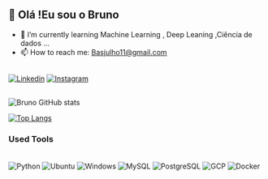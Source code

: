 ##  👋 Olá !Eu sou o Bruno 


- 🌱 I’m currently learning Machine Learning , Deep Leaning ,Ciência de dados ...
- 📫 How to reach me: Basjulho11@gmail.com

##
[![Linkedin](https://img.shields.io/badge/LinkedIn-0077B5?style=for-the-badge&logo=linkedin&logoColor=white)](https://www.linkedin.com/in/bruno-alves-da-silveira-654b64223//) 
[![Instagram](https://img.shields.io/badge/Instagram-E4405F?style=for-the-badge&logo=instagram&logoColor=white)](https://www.instagram.com/BRUNO.AS1188)
##
![Bruno  GitHub stats](https://github-readme-stats.vercel.app/api?username=Bast2021&show_icons=true&theme=merko)

[![Top Langs](https://github-readme-stats.vercel.app/api/top-langs/?username=BAST2021)](https://github.com/BAST2021/github-readme-stats)

### Used Tools

<div style="display: inline_block"><br/>
  <img align="center" alt="Python" src="https://img.shields.io/badge/Python-14354C?style=for-the-badge&logo=python&logoColor=white"/>
  <img align="center" alt="Ubuntu" src="https://img.shields.io/badge/Ubuntu-E95420?style=for-the-badge&logo=ubuntu&logoColor=whit"/>
  <img align="center" alt="Windows" src="https://img.shields.io/badge/Windows-0078D6?style=for-the-badge&logo=windows&logoColor=white"/>
  <img align="center" alt="MySQL" src="https://img.shields.io/badge/MySQL-00000F?style=for-the-badge&logo=mysql&logoColor=white"/>
  <img align="center" alt="PostgreSQL" src="https://img.shields.io/badge/PostgreSQL-316192?style=for-the-badge&logo=postgresql&logoColor=white"/>
  <img align="center" alt="GCP" src="https://img.shields.io/badge/Google_Cloud-4285F4?style=for-the-badge&logo=google-cloud&logoColor=white"/>
  <img align="center" alt="Docker" src="https://img.shields.io/badge/Docker-2CA5E0?style=for-the-badge&logo=docker&logoColor=white"/>
 
</div><br/>





